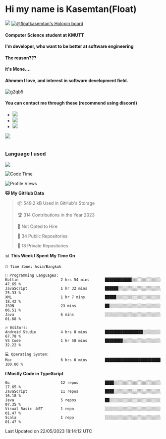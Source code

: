 # Hi my name is Kasemtan(Float)
![](https://64.media.tumblr.com/9c2a8f831efe8da556ffbf89cebb52c9/b86c1ab833a37e32-93/s1280x1920/d000dc22f75df64be2bc150f5fa69c4f6df6bb07.gifv)
[![@floatkasemtan's Holopin board](https://holopin.me/floatkasemtan)](https://holopin.io/@floatkasemtan)
#### Computer Science student at KMUTT
#### I'm developer, who want to be better at software engineering
#### The reason???
#### it's Mone.... 
#### Ahmmm I love, and interest in software development field.
![g2qb5](https://user-images.githubusercontent.com/69688279/175812510-9235eaf7-72f7-40d3-b163-56efa9aa5c6b.gif)

#### You can contact me through these (recommend using discord)
- [![](https://img.shields.io/badge/Discord-5865F2?logo=Discord&logoColor=white)](https://discordapp.com/users/278155096225742848)
- [![](https://img.shields.io/badge/Facebook-1877F2?logo=facebook&logoColor=white)](https://www.facebook.com/float.teavasirichokchai/)
- [![](https://img.shields.io/badge/linkedin-0A66C2?logo=linkedin&logoColor=white)](https://www.linkedin.com/in/floatkasemtan/)

[![](https://github-readme-stats.vercel.app/api?username=FloatKasemtan&show_icons=true&theme=nightowl)]()
#
### Language I used
[![](https://github-readme-stats.vercel.app/api/top-langs/?username=FloatKasemtan&layout=compact&theme=nightowl)]()
<!--START_SECTION:waka-->
![Code Time](http://img.shields.io/badge/Code%20Time-1%2C115%20hrs%2058%20mins-blue)

![Profile Views](http://img.shields.io/badge/Profile%20Views-0-blue)

**🐱 My GitHub Data** 

> 📦 549.2 kB Used in GitHub's Storage 
 > 
> 🏆 314 Contributions in the Year 2023
 > 
> 🚫 Not Opted to Hire
 > 
> 📜 34 Public Repositories 
 > 
> 🔑 18 Private Repositories 
 > 
📊 **This Week I Spent My Time On** 

```text
🕑︎ Time Zone: Asia/Bangkok

💬 Programming Languages: 
Kotlin                   2 hrs 54 mins       ████████████░░░░░░░░░░░░░   47.65 % 
JavaScript               1 hr 32 mins        ██████░░░░░░░░░░░░░░░░░░░   25.33 % 
XML                      1 hr 7 mins         █████░░░░░░░░░░░░░░░░░░░░   18.42 % 
JSON                     23 mins             ██░░░░░░░░░░░░░░░░░░░░░░░   06.51 % 
Java                     6 mins              ░░░░░░░░░░░░░░░░░░░░░░░░░   01.68 % 

🔥 Editors: 
Android Studio           4 hrs 8 mins        █████████████████░░░░░░░░   67.78 % 
VS Code                  1 hr 58 mins        ████████░░░░░░░░░░░░░░░░░   32.22 % 

💻 Operating System: 
Mac                      6 hrs 6 mins        █████████████████████████   100.00 % 
```

**I Mostly Code in TypeScript** 

```text
Go                       12 repos            ████░░░░░░░░░░░░░░░░░░░░░   17.65 % 
JavaScript               11 repos            ████░░░░░░░░░░░░░░░░░░░░░   16.18 % 
Java                     5 repos             ██░░░░░░░░░░░░░░░░░░░░░░░   07.35 % 
Visual Basic .NET        1 repo              ░░░░░░░░░░░░░░░░░░░░░░░░░   01.47 % 
Scala                    1 repo              ░░░░░░░░░░░░░░░░░░░░░░░░░   01.47 % 
```




 Last Updated on 22/05/2023 18:14:12 UTC
<!--END_SECTION:waka-->
<!--
**FloatKasemtan/FloatKasemtan** is a ✨ _special_ ✨ repository because its `README.md` (this file) appears on your GitHub profile.

Here are some ideas to get you started:

- 🔭 I’m currently working on ...
- 🌱 I’m currently learning ...
- 👯 I’m looking to collaborate on ...
- 🤔 I’m looking for help with ...
- 💬 Ask me about ...
- 📫 How to reach me: ...
- 😄 Pronouns: ...
- ⚡ Fun fact: ...
-->
